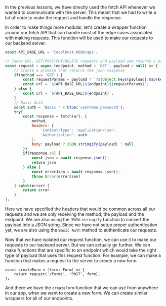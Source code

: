 In the previous lessons, we have directly used the fetch API whenever we wanted to communicate with the server. This meant that we had to write a lot of code to make the request and handle the response. 

In order to make things more modular, let's create a wrapper function around our fetch API that can handle most of the edge cases associated with making requests. This function will be used to make our requests to our backend server.


```js
const API_BASE_URL = 'localhost:8000/api';

// Takes URL, GET/POST/PUT/DELETE requests and payload and returns a promise
const request = async (endpoint, method = 'GET', payload = null) => {
    // Create a promise that returns the json response
    if(method === 'GET') {
        const requestParams = payload ? `?${Object.keys(payload).map(key => `${key}=${payload[key]}`).join('&')}` : '';
        const url = `${API_BASE_URL}${endpoint}${requestParams}`;
    } else {
        const url = `${API_BASE_URL}${endpoint}`;
    }
    // Basic Auth
    const auth = 'Basic ' + btoa('username:password');
    try{
        const response = fetch(url, {
            method,
            headers: {
                'Content-Type': 'application/json',
                'Authorization': auth
            },
            body: payload ? JSON.stringify(payload) : null
        })
        if(response.ok) {
            const json = await response.json();
            return json
        } else {
            const errorJson = await response.json();
            throw Error(errorJson)
        }
    } catch(error) {
        return error
    }
};
```

Here we have specified the headers that would be common across all our requests and we are only receiving the method, the payload and the endpoint. We are also using the `JSON.stringify` function to convert the payload into a JSON string. Since we have not setup proper authentication yet, we are also using the `Basic Auth` method to authenticate our requests.

Now that we have isolated our request function, we can use it to make our requests to our backend server. But we can actually go further. We can make functions that are specific to an endpoint which would take the right type of payload that uses this request function. For example, we can make a function that makes a request to the server to create a new form.

```tsx
const createForm = (form: Form) => {
    return request('/forms', 'POST', form);
};
```

And there we have the `createForm` function that we can use from anywhere in our app, when we want to create a new form. We can create similar wrappers for all of our endpoints. 